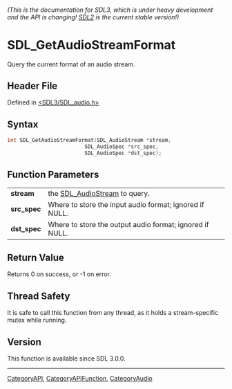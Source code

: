###### (This is the documentation for SDL3, which is under heavy development and the API is changing! [SDL2](https://wiki.libsdl.org/SDL2/) is the current stable version!)
# SDL_GetAudioStreamFormat

Query the current format of an audio stream.

## Header File

Defined in [<SDL3/SDL_audio.h>](https://github.com/libsdl-org/SDL/blob/main/include/SDL3/SDL_audio.h)

## Syntax

```c
int SDL_GetAudioStreamFormat(SDL_AudioStream *stream,
                         SDL_AudioSpec *src_spec,
                         SDL_AudioSpec *dst_spec);

```

## Function Parameters

|                  |                                                          |
| ---------------- | -------------------------------------------------------- |
| **stream**       | the [SDL_AudioStream](SDL_AudioStream) to query.         |
| **src_spec**     | Where to store the input audio format; ignored if NULL.  |
| **dst_spec**     | Where to store the output audio format; ignored if NULL. |

## Return Value

Returns 0 on success, or -1 on error.

## Thread Safety

It is safe to call this function from any thread, as it holds a
stream-specific mutex while running.

## Version

This function is available since SDL 3.0.0.

----
[CategoryAPI](CategoryAPI), [CategoryAPIFunction](CategoryAPIFunction), [CategoryAudio](CategoryAudio)

